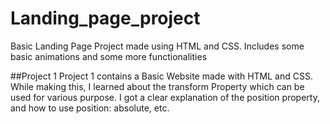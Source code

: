 # Landing_page_project
Basic Landing Page Project made using HTML and CSS. Includes some basic animations and some more functionalities

##Project 1
Project 1 contains a Basic Website made with HTML and CSS. While making this, I learned about the transform Property which can be used for various purpose. I got a clear explanation of the position property, and how to use position: absolute, etc.


